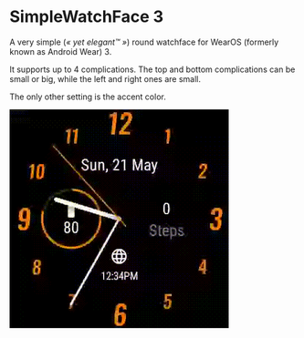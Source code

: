 # SimpleWatchFace 3

A very simple (_« yet elegant™ »_) round watchface for WearOS (formerly known as Android Wear) 3.

It supports up to 4 complications.  The top and bottom complications can be small or big, while the left and right ones are small.

The only other setting is the accent color.

![Illustration](/etc/illus.gif?raw=true "Illustration")
